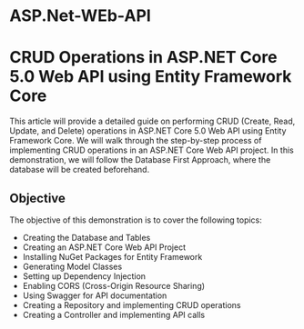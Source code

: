 # ASP.Net-WEb-API
# CRUD Operations in ASP.NET Core 5.0 Web API using Entity Framework Core

This article will provide a detailed guide on performing CRUD (Create, Read, Update, and Delete) operations in ASP.NET Core 5.0 Web API using Entity Framework Core. We will walk through the step-by-step process of implementing CRUD operations in an ASP.NET Core Web API project. In this demonstration, we will follow the Database First Approach, where the database will be created beforehand.

## Objective
The objective of this demonstration is to cover the following topics:
- Creating the Database and Tables
- Creating an ASP.NET Core Web API Project
- Installing NuGet Packages for Entity Framework
- Generating Model Classes
- Setting up Dependency Injection
- Enabling CORS (Cross-Origin Resource Sharing)
- Using Swagger for API documentation
- Creating a Repository and implementing CRUD operations
- Creating a Controller and implementing API calls

 
